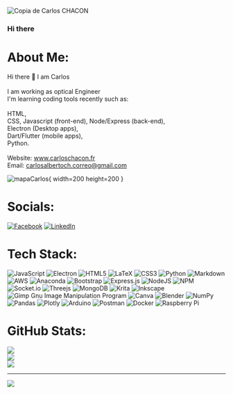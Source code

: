 ![Copia de Carlos CHACON](https://user-images.githubusercontent.com/23017385/218588631-e5fea0bd-53b6-40c2-b8af-200d6dc695ff.png)

### Hi there 

# About Me:
Hi there 👋 I am Carlos <br><br>I am working as optical Engineer<br>I'm learning coding tools recently such as: <br> <br>HTML,<br>CSS, Javascript (front-end), Node/Express (back-end),<br>Electron (Desktop apps),<br>Dart/Flutter (mobile apps),<br>Python.<br><br>Website: www.carloschacon.fr<br>Email: carlosalbertoch.correo@gmail.com

![mapaCarlos](https://user-images.githubusercontent.com/23017385/218762847-ca4ecb6c-493d-4bea-bcde-681aab7db511.svg){ width=200 height=200 }


#  Socials:
[![Facebook](https://img.shields.io/badge/Facebook-%231877F2.svg?logo=Facebook&logoColor=white)](https://facebook.com/carlosalberto.chacon.35) [![LinkedIn](https://img.shields.io/badge/LinkedIn-%230077B5.svg?logo=linkedin&logoColor=white)](https://linkedin.com/in/carlos-chacon-50bbbb17b) 

#  Tech Stack:
![JavaScript](https://img.shields.io/badge/javascript-%23323330.svg?style=flat&logo=javascript&logoColor=%23F7DF1E) ![Electron](https://img.shields.io/badge/Electron-21759B?style=flat&logo=Electron&logoColor=white) ![HTML5](https://img.shields.io/badge/html5-%23E34F26.svg?style=flat&logo=html5&logoColor=white) ![LaTeX](https://img.shields.io/badge/latex-%23008080.svg?style=flat&logo=latex&logoColor=white) ![CSS3](https://img.shields.io/badge/css3-%231572B6.svg?style=flat&logo=css3&logoColor=white) ![Python](https://img.shields.io/badge/python-3670A0?style=flat&logo=python&logoColor=ffdd54) ![Markdown](https://img.shields.io/badge/markdown-%23000000.svg?style=flat&logo=markdown&logoColor=white) ![AWS](https://img.shields.io/badge/AWS-%23FF9900.svg?style=flat&logo=amazon-aws&logoColor=white) ![Anaconda](https://img.shields.io/badge/Anaconda-%2344A833.svg?style=flat&logo=anaconda&logoColor=white) ![Bootstrap](https://img.shields.io/badge/bootstrap-%23563D7C.svg?style=flat&logo=bootstrap&logoColor=white) ![Express.js](https://img.shields.io/badge/express.js-%23404d59.svg?style=flat&logo=express&logoColor=%2361DAFB) ![NodeJS](https://img.shields.io/badge/node.js-6DA55F?style=flat&logo=node.js&logoColor=white) ![NPM](https://img.shields.io/badge/NPM-%23000000.svg?style=flat&logo=npm&logoColor=white) ![Socket.io](https://img.shields.io/badge/Socket.io-black?style=flat&logo=socket.io&badgeColor=010101) ![Threejs](https://img.shields.io/badge/threejs-black?style=flat&logo=three.js&logoColor=white) ![MongoDB](https://img.shields.io/badge/MongoDB-%234ea94b.svg?style=flat&logo=mongodb&logoColor=white) ![Krita](https://img.shields.io/badge/Krita-203759?style=flat&logo=krita&logoColor=EEF37B) ![Inkscape](https://img.shields.io/badge/Inkscape-e0e0e0?style=flat&logo=inkscape&logoColor=080A13) ![Gimp Gnu Image Manipulation Program](https://img.shields.io/badge/Gimp-657D8B?style=flat&logo=gimp&logoColor=FFFFFF) ![Canva](https://img.shields.io/badge/Canva-%2300C4CC.svg?style=flat&logo=Canva&logoColor=white) ![Blender](https://img.shields.io/badge/blender-%23F5792A.svg?style=flat&logo=blender&logoColor=white) ![NumPy](https://img.shields.io/badge/numpy-%23013243.svg?style=flat&logo=numpy&logoColor=white) ![Pandas](https://img.shields.io/badge/pandas-%23150458.svg?style=flat&logo=pandas&logoColor=white) ![Plotly](https://img.shields.io/badge/Plotly-%233F4F75.svg?style=flat&logo=plotly&logoColor=white) ![Arduino](https://img.shields.io/badge/-Arduino-00979D?style=flat&logo=Arduino&logoColor=white) ![Postman](https://img.shields.io/badge/Postman-FF6C37?style=flat&logo=postman&logoColor=white) ![Docker](https://img.shields.io/badge/docker-%230db7ed.svg?style=flat&logo=docker&logoColor=white) ![Raspberry Pi](https://img.shields.io/badge/-RaspberryPi-C51A4A?style=flat&logo=Raspberry-Pi)
#  GitHub Stats:
![](https://github-readme-stats.vercel.app/api?username=carlosalbertoch&theme=prussian&hide_border=false&include_all_commits=false&count_private=false)<br/>
![](https://github-readme-streak-stats.herokuapp.com/?user=carlosalbertoch&theme=prussian&hide_border=false)<br/>
![](https://github-readme-stats.vercel.app/api/top-langs/?username=carlosalbertoch&theme=prussian&hide_border=false&include_all_commits=false&count_private=false&layout=compact)

---
[![](https://visitcount.itsvg.in/api?id=carlosalbertoch&icon=1&color=12)](https://visitcount.itsvg.in)


